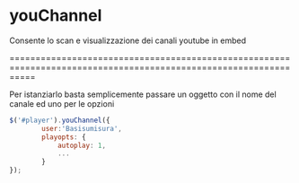 youChannel
==========

Consente lo scan e visualizzazione dei canali youtube in embed


=================================================================================================================

Per istanziarlo basta semplicemente passare un oggetto con il nome del canale ed uno per le opzioni
```javascript
$('#player').youChannel({
        user:'Basisumisura',
        playopts: {
            autoplay: 1,
            ...
        }
});
```
